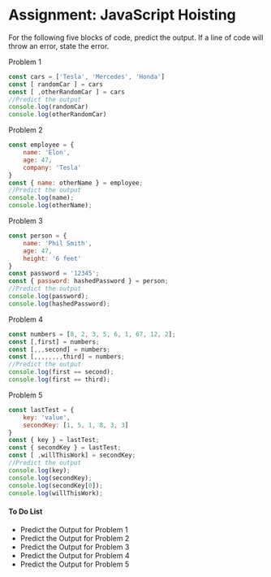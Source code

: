 <h1>Assignment: JavaScript Hoisting</h1>

<p>For the following five blocks of code, predict the output. If a line of code will throw an error, state the error.</p>

<p>Problem 1</p>

```js
const cars = ['Tesla', 'Mercedes', 'Honda']
const [ randomCar ] = cars
const [ ,otherRandomCar ] = cars
//Predict the output
console.log(randomCar)
console.log(otherRandomCar)
```

<p>Problem 2</p>

```js
const employee = {
    name: 'Elon',
    age: 47,
    company: 'Tesla'
}
const { name: otherName } = employee;
//Predict the output
console.log(name);
console.log(otherName);
```

<p>Problem 3</p>

```js
const person = {
    name: 'Phil Smith',
    age: 47,
    height: '6 feet'
}
const password = '12345';
const { password: hashedPassword } = person;  
//Predict the output
console.log(password);
console.log(hashedPassword);
```

<p>Problem 4</p>

```js
const numbers = [8, 2, 3, 5, 6, 1, 67, 12, 2];
const [,first] = numbers;
const [,,,second] = numbers;
const [,,,,,,,,third] = numbers;
//Predict the output
console.log(first == second);
console.log(first == third);
```

<p>Problem 5</p>

```js
const lastTest = {
    key: 'value',
    secondKey: [1, 5, 1, 8, 3, 3]
}
const { key } = lastTest;
const { secondKey } = lastTest;
const [ ,willThisWork] = secondKey;
//Predict the output
console.log(key);
console.log(secondKey);
console.log(secondKey[0]);
console.log(willThisWork);
```

<h4>To Do List</h4>
<ul>
    <li>Predict the Output for Problem 1</li>
    <li>Predict the Output for Problem 2</li>
    <li>Predict the Output for Problem 3</li>
    <li>Predict the Output for Problem 4</li>
    <li>Predict the Output for Problem 5</li>
</ul>
